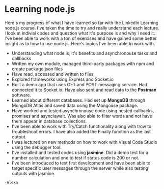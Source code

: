 
# Learning node.js



Here's my progress of what I have learned so far with the LinkedIn Learning node.js course. I've taken the time to try and really understand each lecture. I look at indivial codes and question what it's purpose is and why I need it. I've been able to work with a ton of exercises and have gained some better insight as to how to use node.js. Here's topics I've been able to work with. 


* Understanding what node is, it's benefits and asynchronouse tasks and callbacks
* Written my own module, managed third-party packages with npm and create package.json files
* Have read, accessed and written to files
* Explored frameworks using Express and Socket.io
* Built a demo app that uses GET and POST messaging service. Had connected it to Socket.io. Have also sent and read data to the **Postman** software. 
* Learned about different databases. Had set up **MongoDB** through MongoDB Atlas and saved data using the Mongoose package.
* Have worked and tested asynchronouse code using nested callbacks, promises and async/await. Was also able to filter words and not have them appear in database collections.
* I've been able to work with Try/Catch functionality along with trow to troubleshoot errors. I have also added the Finally function as the last output. 
* I was lectured on new methods on how to work with Visual Code Studio using the debugger tool. 
* I've installed and tested codes using **jasmine**. Did a demo test for a number calculation and one to test if status code is 200 or not. 
* I've been introduced to test first development and have been able to target specific user messages through the server while also testing outputs with jasmine. 

```
-Alexa
```
